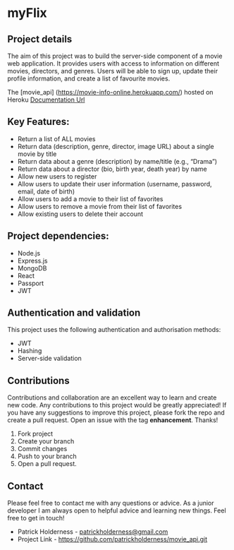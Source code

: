 # myFlix 

## Project details
The aim of this project was to build the server-side component of a movie web application. 
It provides users with access to information on different movies, directors, and genres.
Users will be able to sign up, update their profile information, and create a list of favourite movies.

The [movie_api] (https://movie-info-online.herokuapp.com/) hosted on Heroku
[Documentation Url](https://movie-info-online.herokuapp.com/documentation.html)


## Key Features:
- Return a list of ALL movies 
- Return data (description, genre, director, image URL) about a single movie by title
- Return data about a genre (description) by name/title (e.g., “Drama”)
- Return data about a director (bio, birth year, death year) by name
- Allow new users to register
- Allow users to update their user information (username, password, email, date of birth)
- Allow users to add a movie to their list of favorites
- Allow users to remove a movie from their list of favorites
- Allow existing users to delete their account

## Project dependencies:
- Node.js
- Express.js 
- MongoDB
- React
- Passport
- JWT

## Authentication and validation 
This project uses the following authentication and authorisation methods:
- JWT
- Hashing
- Server-side validation

## Contributions
 
 Contributions and collaboration are an excellent way to learn and create new code. Any contributions to this project would be greatly appreciated!
 If you have any suggestions to improve this project, please fork the repo and create a pull request. Open an issue with the tag **enhancement**. Thanks!
 
 1. Fork project
 2. Create your branch
 3. Commit changes
 4. Push to your branch
 5. Open a pull request.
 
 ## Contact
 
 Please feel free to contact me with any questions or advice. As a junior developer I am always open to helpful advice and learning new things. Feel free to get in touch!
 
 - Patrick Holderness - patrickholderness@gmail.com
 - Project Link - https://github.com/patrickholderness/movie_api.git
